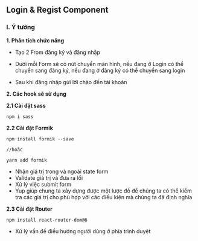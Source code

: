 ## Login & Regist Component

### I. Ý tưởng

**1. Phân tích chức năng**

-   Tạo 2 From đăng ký và đăng nhập

-   Dưới mỗi Form sẽ có nút chuyển màn hình, nếu đang ở Login có thể chuyển sang đăng ký, nếu đang ở đăng ký có thể chuyển sang login

-   Sau khi đăng nhập gửi lời chào đến tài khoản 

**2. Các hook sẽ sử dụng**

**2.1 Cài đặt sass**

  ```
  npm i sass
  ```

**2.2 Cài đặt Formik**

  ```
  npm install formik --save
 
  //hoăc
   
  yarn add formik
  ```
  + Nhận giá trị trong và ngoài state form
  + Validate giá trị và đưa ra lổi
  + Xử lý việc submit form
  + Yup giúp chung ta xây dựng được một lược đồ để chúng ta có thể kiểm tra các giá trị cho phù hợp với các điều kiện mà chúng ta đã định nghĩa
    
**2.3 Cài đặt Router**
    
  ```
  npm install react-router-dom@6
  ```

  - Xử lý vấn đề điều hướng người dùng ở phía trình duyệt
